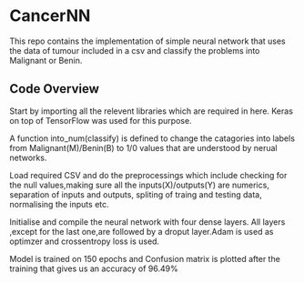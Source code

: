 # CancerNN
This repo contains the implementation of simple neural network that uses the data of tumour included in a csv and classify the problems into Malignant or Benin.

## Code Overview
Start by importing all the relevent libraries which are required in here. Keras on top of TensorFlow was used for this purpose.

A function into_num(classify) is defined to change the catagories into labels from Malignant(M)/Benin(B) to 1/0 values that are understood by nerual networks.

Load required CSV and do the preprocessings which include checking for the null values,making sure all the inputs(X)/outputs(Y) are numerics, separation of inputs and outputs, spliting of traing and testing data, normalising the inputs etc.  

Initialise and compile the neural network with four dense layers. All layers ,except for the last one,are followed by a droput layer.Adam is used as optimzer and crossentropy loss is used.

Model is trained on 150 epochs and Confusion matrix is plotted after the training that gives us an accuracy of 96.49%
